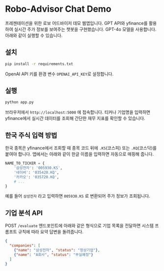 # Robo-Advisor Chat Demo

프레젠테이션을 위한 로보 어드바이저 데모 웹앱입니다. GPT API와 yfinance를 활용하여 실시간 주가 정보를 보여주는 챗봇을 구현했습니다. GPT-4o 모델을 사용합니다. 아래와 같이 실행할 수 있습니다.

## 설치
```bash
pip install -r requirements.txt
```

OpenAI API 키를 환경 변수 `OPENAI_API_KEY`로 설정합니다.

## 실행
```bash
python app.py
```

브라우저에서 `http://localhost:5000` 에 접속합니다. 티커나 기업명을 입력하면 yfinance에서 실시간 데이터를 조회해 간단한 재무 지표를 확인할 수 있습니다.

## 한국 주식 입력 방법
한국 종목은 yfinance에서 조회할 때 종목 코드 뒤에 `.KS`(코스피) 또는 `.KQ`(코스닥)를 붙여야 합니다.
앱에서는 아래와 같이 한글 이름을 입력하면 자동으로 매핑해 줍니다.

```python
NAME_TO_TICKER = {
    '삼성전자': '005930.KS',
    '네이버': '035420.KQ',
    '카카오': '035720.KQ',
    # ...
}
```
예를 들어 `삼성전자` 라고 입력하면 `005930.KS` 로 변환되어 주가 정보가 조회됩니다.

## 기업 분석 API
POST `/evaluate` 엔드포인트에 아래와 같은 형식으로 기업 목록을 전달하면
시스템 프롬프트 규칙에 따라 요약 답변을 돌려줍니다.

```json
{
  "companies": [
    {"name": "삼성전자", "status": "정상기업"},
    {"name": "A회사", "status": "부실예정"}
  ]
}
```
